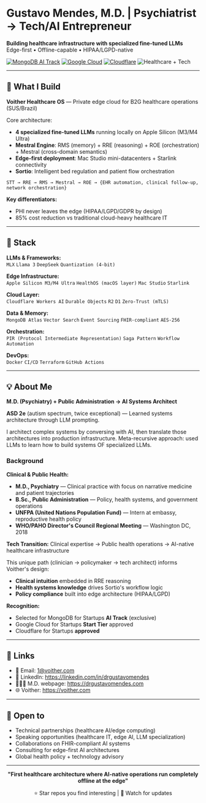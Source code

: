 
# Gustavo Mendes, M.D. | Psychiatrist → Tech/AI Entrepreneur

**Building healthcare infrastructure with specialized fine-tuned LLMs**  
Edge-first • Offline-capable • HIPAA/LGPD-native

[![MongoDB AI Track](https://img.shields.io/badge/MongoDB-AI_Track-00ED64?style=flat&logo=mongodb&logoColor=white)](https://mongodb.com/startups)
[![Google Cloud](https://img.shields.io/badge/Google_Cloud-Startups-4285F4?style=flat&logo=google-cloud&logoColor=white)](https://cloud.google.com/startup)
[![Cloudflare](https://img.shields.io/badge/Cloudflare-for_Startups-F38020?style=flat&logo=cloudflare&logoColor=white)](https://cloudflare.com/startups)
![Healthcare + Tech](https://img.shields.io/badge/Healthcare-Policy%20%2B%20Tech-blue?style=flat&logo=medical-symbol&logoColor=white)

---

## 🧠 What I Build

**Voither Healthcare OS** — Private edge cloud for B2G healthcare operations (SUS/Brazil)

Core architecture:
- **4 specialized fine-tuned LLMs** running locally on Apple Silicon (M3/M4 Ultra)
- **Mestral Engine**: RMS (memory) + RRE (reasoning) + ROE (orchestration) + Mestral (cross-domain semantics)
- **Edge-first deployment**: Mac Studio mini-datacenters + Starlink connectivity
- **Sortio**: Intelligent bed regulation and patient flow orchestration

```
STT → RRE → RMS → Mestral → ROE → {EHR automation, clinical follow-up, network orchestration}
```

**Key differentiators:**
- PHI never leaves the edge (HIPAA/LGPD/GDPR by design)
- 85% cost reduction vs traditional cloud-heavy healthcare IT

---

## 🔧 Stack

**LLMs & Frameworks:**  
`MLX` `Llama 3` `DeepSeek` `Quantization (4-bit)`

**Edge Infrastructure:**  
`Apple Silicon M3/M4 Ultra` `HealthOS (macOS layer)` `Mac Studio` `Starlink`

**Cloud Layer:**  
`Cloudflare Workers AI` `Durable Objects` `R2` `D1` `Zero-Trust (mTLS)`

**Data & Memory:**  
`MongoDB Atlas` `Vector Search` `Event Sourcing` `FHIR-compliant` `AES-256`

**Orchestration:**  
`PIR (Protocol Intermediate Representation)` `Saga Pattern` `Workflow Automation`

**DevOps:**  
`Docker` `CI/CD` `Terraform` `GitHub Actions`

---

## 💡 About Me

**M.D. (Psychiatry) + Public Administration → AI Systems Architect**

**ASD 2e** (autism spectrum, twice exceptional) — Learned systems architecture through LLM prompting.

I architect complex systems by conversing with AI, then translate those architectures into production infrastructure. Meta-recursive approach: used LLMs to learn how to build systems OF specialized LLMs.

### Background

**Clinical & Public Health:**
- **M.D., Psychiatry** — Clinical practice with focus on narrative medicine and patient trajectories
- **B.Sc., Public Administration** — Policy, health systems, and government operations
- **UNFPA (United Nations Population Fund)** — Intern at embassy, reproductive health policy
- **WHO/PAHO Director's Council Regional Meeting** — Washington DC, 2018

**Tech Transition:**
Clinical expertise → Public health operations → AI-native healthcare infrastructure

This unique path (clinician → policymaker → tech architect) informs Voither's design:
- **Clinical intuition** embedded in RRE reasoning
- **Health systems knowledge** drives Sortio's workflow logic
- **Policy compliance** built into edge architecture (HIPAA/LGPD)

**Recognition:**
- Selected for MongoDB for Startups **AI Track** (exclusive)
- Google Cloud for Startups **Start Tier** approved
- Cloudflare for Startups **approved**

---

## 🔗 Links

- 📧 Email: 1@voither.com
- 💼 LinkedIn: https://linkedin.com/in/drgustavomendes
- 👨🏻‍⚕️ M.D. webpage: https://drgustavomendes.com
- 🌐 Voither: https://voither.com

---

## 🤝 Open to

- Technical partnerships (healthcare AI/edge computing)
- Speaking opportunities (healthcare IT, edge AI, LLM specialization)
- Collaborations on FHIR-compliant AI systems
- Consulting for edge-first AI architectures
- Global health policy + technology advisory

---

<div align="center">

**"First healthcare architecture where AI-native operations run completely offline at the edge"**

⭐ Star repos you find interesting | 🔔 Watch for updates

</div>
